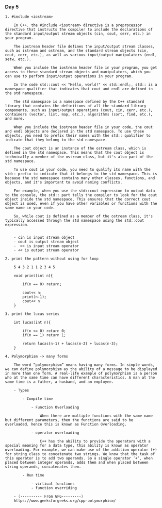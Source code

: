 ### Day 5

    1. #include <iostream>

        In C++, the #include <iostream> directive is a preprocessor directive that instructs the compiler to include the declarations of the standard input/output stream objects (cin, cout, cerr, etc.) in your program.

        The iostream header file defines the input/output stream classes, such as istream and ostream, and the standard stream objects (cin, cout, cerr, etc.), as well as various input/output manipulators (endl, setw, etc.).

        When you include the iostream header file in your program, you get access to these standard stream objects and manipulators, which you can use to perform input/output operations in your program.

        In the code std::cout << "Hello, world!" << std::endl;, std:: is a namespace qualifier that indicates that cout and endl are defined in the std namespace.

        The std namespace is a namespace defined by the C++ standard library that contains the definitions of all the standard library components, such as input/output operations (cout, cin, cerr, etc.), containers (vector, list, map, etc.), algorithms (sort, find, etc.), and more.

        When you include the iostream header file in your code, the cout and endl objects are declared in the std namespace. To use these objects, you need to prefix their names with the std:: qualifier to indicate that they belong to the std namespace.

        The cout object is an instance of the ostream class, which is defined in the std namespace. This means that the cout object is technically a member of the ostream class, but it's also part of the std namespace.

        To use cout in your code, you need to qualify its name with the std:: prefix to indicate that it belongs to the std namespace. This is because the std namespace contains many other classes, functions, and objects, and it's important to avoid naming conflicts.

        For example, when you use the std::cout expression to output data to the console, the std:: part tells the compiler to look for the cout object inside the std namespace. This ensures that the correct cout object is used, even if you have other variables or functions with the same name in your code.

        So, while cout is defined as a member of the ostream class, it's typically accessed through the std namespace using the std::cout expression.


        - cin is input stream object
        - cout is output stream object
        -  >> is input stream operator
        - << is output stream operator

    2. print the pattern without using for loop

        5 4 3 2 1 1 2 3 4 5

        void print(int n){

            if(n == 0) return;

            cout<< n;
            print(n-1);
            cout<< n
        }

    3. print the lucas series

        int lucas(int n){

            if(n <= 0) return 0;
            if(n == 1) return 1;

            return lucas(n-1) + lucas(n-2) + lucas(n-3);
        }

    4. Polymorphism -> many forms

        The word “polymorphism” means having many forms. In simple words, we can define polymorphism as the ability of a message to be displayed in more than one form. A real-life example of polymorphism is a person who at the same time can have different characteristics. A man at the same time is a father, a husband, and an employee.

        - Types

            - Compile time

                - Function Overloading

                    When there are multiple functions with the same name but different parameters, then the functions are said to be overloaded, hence this is known as Function Overloading.
                
                - operator overloading

                    C++ has the ability to provide the operators with a special meaning for a data type, this ability is known as operator overloading. For example, we can make use of the addition operator (+) for string class to concatenate two strings. We know that the task of this operator is to add two operands. So a single operator ‘+’, when placed between integer operands, adds them and when placed between string operands, concatenates them. 

            - Run time

                - virtiual functions
                - function overriding

        - (---------- From GFG---------)
        https://www.geeksforgeeks.org/cpp-polymorphism/

